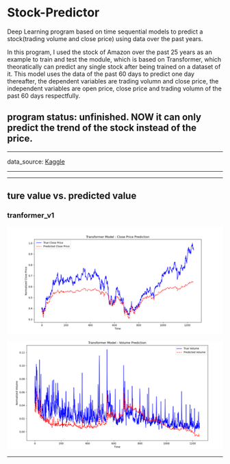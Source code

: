 # Stock-Predictor
Deep Learning program based on time sequential models to predict a stock(trading volume and close price) using data over the past years.

In this program, I used the stock of Amazon over the past 25 years as an example to train and test the module, which is based on Transformer, which theoratically can predict any single stock after being trained on a dataset of it.
This model uses the data of the past 60 days to predict one day thereafter, the dependent variables are trading volumn and close price, the independent variables are open price, close price and trading volumn of the past 60 days respectfully.

**program status: unfinished. NOW it can only predict the trend of the stock instead of the price.**
---

---
data_source: <a href='https://www.kaggle.com/datasets/meharshanali/amazon-stocks-2025'>Kaggle</a>


---

---
## ture value vs. predicted value

### tranformer_v1
![alt text](<pic/transformer_v1/close price.png>)

![alt text](pic/transformer_v1/volumn.png)

---

